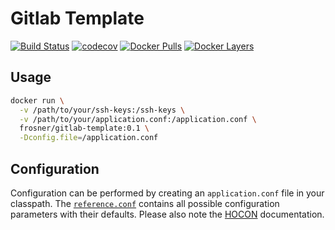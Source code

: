 # Gitlab Template

[![Build Status](https://travis-ci.org/FRosner/gitlab-template.svg?branch=master)](https://travis-ci.org/FRosner/gitlab-template)
[![codecov](https://codecov.io/gh/FRosner/gitlab-template/branch/master/graph/badge.svg)](https://codecov.io/gh/FRosner/gitlab-template)
[![Docker Pulls](https://img.shields.io/docker/pulls/frosner/gitlab-template.svg?maxAge=2592000)](https://hub.docker.com/r/frosner/gitlab-template/)
[![Docker Layers](https://images.microbadger.com/badges/image/frosner/gitlab-template.svg)](https://microbadger.com/images/frosner/gitlab-template "Get your own image badge on microbadger.com")

## Usage

```sh
docker run \
  -v /path/to/your/ssh-keys:/ssh-keys \
  -v /path/to/your/application.conf:/application.conf \
  frosner/gitlab-template:0.1 \
  -Dconfig.file=/application.conf
```

## Configuration

Configuration can be performed by creating an `application.conf` file in your classpath.
The [`reference.conf`](src/main/resources/reference.conf) contains all possible configuration parameters with their defaults.
Please also note the [HOCON](https://github.com/typesafehub/config/blob/master/HOCON.md) documentation.